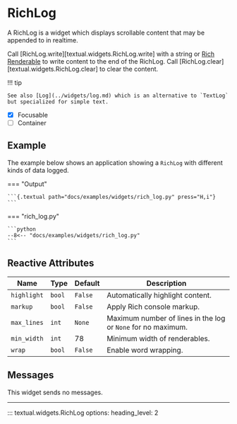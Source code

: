 # RichLog

A RichLog is a widget which displays scrollable content that may be appended to in realtime.

Call [RichLog.write][textual.widgets.RichLog.write] with a string or [Rich Renderable](https://rich.readthedocs.io/en/latest/protocol.html) to write content to the end of the RichLog. Call [RichLog.clear][textual.widgets.RichLog.clear] to clear the content.

!!! tip

    See also [Log](../widgets/log.md) which is an alternative to `TextLog` but specialized for simple text.

- [X] Focusable
- [ ] Container

## Example

The example below shows an application showing a `RichLog` with different kinds of data logged.

=== "Output"

    ```{.textual path="docs/examples/widgets/rich_log.py" press="H,i"}
    ```

=== "rich_log.py"

    ```python
    --8<-- "docs/examples/widgets/rich_log.py"
    ```



## Reactive Attributes

| Name        | Type   | Default | Description                                                  |
| ----------- | ------ | ------- | ------------------------------------------------------------ |
| `highlight` | `bool` | `False` | Automatically highlight content.                             |
| `markup`    | `bool` | `False` | Apply Rich console markup.                                   |
| `max_lines` | `int`  | `None`  | Maximum number of lines in the log or `None` for no maximum. |
| `min_width` | `int`  | 78      | Minimum width of renderables.                                |
| `wrap`      | `bool` | `False` | Enable word wrapping.                                        |

## Messages

This widget sends no messages.


---


::: textual.widgets.RichLog
    options:
      heading_level: 2
